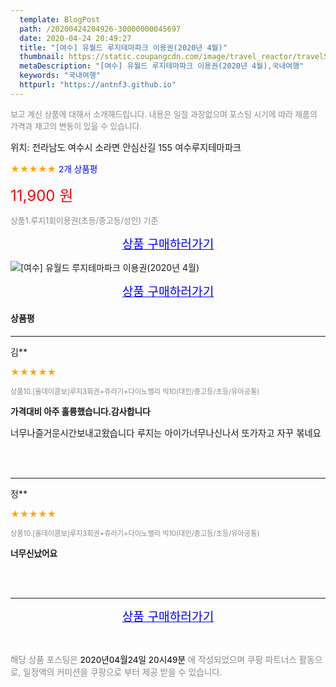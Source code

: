 ```yaml
---
  template: BlogPost
  path: /20200424204926-30000000045697
  date: 2020-04-24 20:49:27
  title: "[여수] 유월드 루지테마파크 이용권(2020년 4월)"
  thumbnail: https://static.coupangcdn.com/image/travel_reactor/travelSeller/common/A00186398/2ade49c8-4592-449c-b4dc-0e4455a1fdb1.jpg
  metaDescription: "[여수] 유월드 루지테마파크 이용권(2020년 4월),국내여행"
  keywords: "국내여행"
  httpurl: "https://antnf3.github.io"
---
```

  
<span style="color: #888;font-size:0.8rem">보고 계신 상품에 대해서 소개해드립니다.
내용은 일절 과장없으며 포스팅 시기에 따라 제품의 가격과 재고의 변동이 있을 수 있습니다.</span>
  
<span style="font-size: 0.9rem;">위치: 전라남도 여수시 소라면 안심산길 155 여수루지테마파크</span>
  
<span style="color: orange;">★★★★★</span> <span style="color: blue;font-size: 0.85rem;">2개 상품평</span>
  
<span style="color: red;font-size: 1.5rem;">11,900 원</span>
  
<span style="color: #888;font-size:0.8rem">상품1.루지1회이용권(초등/중고등/성인) 기준</span>



<p align="center"><a href="http://me2.do/FQhf6FMS" style="font-size: 1.2rem; color: blue;">상품 구매하러가기</a></p>

![[여수] 유월드 루지테마파크 이용권(2020년 4월)](https://image15.coupangcdn.com/image/travelSeller/common/A00186398/db3115c5-7d90-497a-8889-205a866d5f38.jpg)

<p align="center"><a href="http://me2.do/FQhf6FMS" style="font-size: 1.2rem; color: blue;">상품 구매하러가기</a></p>

#### 상품평
  
---
  
김**
    
<span style="color: orange;">★★★★★</span>
    
<span style="color: #888;font-size:0.7rem">상품10.[올데이콤보]루지3회권+쥬라기+다이노밸리 빅10(대인/중고등/초등/유아공통)</span>
    
<span style="font-size:0.85rem">**가격대비 아주 훌륭했습니다.감사합니다**</span>
    
<span style="font-size: 0.9rem;">너무나즐거운시간보내고왔습니다
루지는 아이가너무나신나서 또가자고 자꾸 볶네요</span>
    
<br>
<br>

---
  
정**
    
<span style="color: orange;">★★★★★</span>
    
<span style="color: #888;font-size:0.7rem">상품10.[올데이콤보]루지3회권+쥬라기+다이노밸리 빅10(대인/중고등/초등/유아공통)</span>
    
<span style="font-size:0.85rem">**너무신났어요**</span>
    

    
<br>
<br>


  
---
  
<p align="center"><a href="http://me2.do/FQhf6FMS" style="font-size: 1.2rem; color: blue;">상품 구매하러가기</a></p>
  
<br>
  
<span style="font-size: 0.85rem; color: #888;">해당 상품 포스팅은 <span style="color: #000;"> 2020년04월24일 20시49분 </span> 에 작성되었으며 쿠팡 파트너스 활동으로, 일정액의 커미션을 쿠팡으로 부터 제공 받을 수 있습니다.</span>